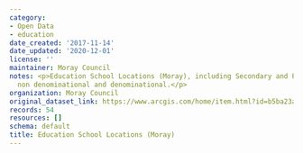 ```yaml
---
category:
- Open Data
- education
date_created: '2017-11-14'
date_updated: '2020-12-01'
license: ''
maintainer: Moray Council
notes: <p>Education School Locations (Moray), including Secondary and Primary for
  non denominational and denominational.</p>
organization: Moray Council
original_dataset_link: https://www.arcgis.com/home/item.html?id=b5ba23aa94ab484f97cb617eb20741cf
records: 54
resources: []
schema: default
title: Education School Locations (Moray)
---
```


